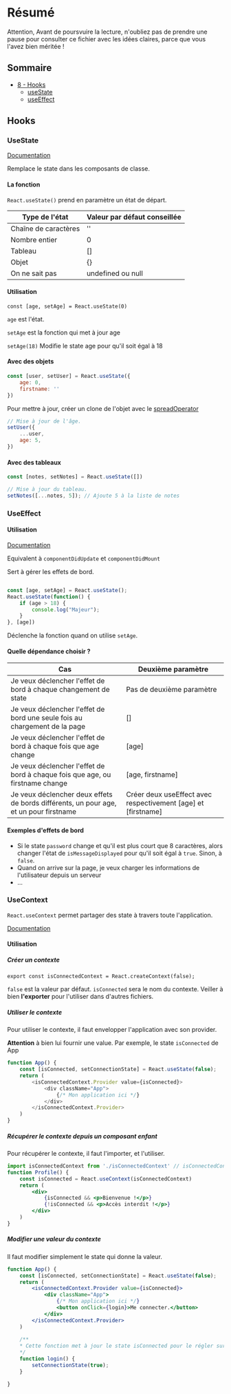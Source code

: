 # Résumé 

Attention, Avant de poursvuire la lecture, n'oubliez pas de prendre une pause pour consulter ce fichier 
avec les idées claires, parce que vous l'avez bien méritée !

## Sommaire 

- [8 - Hooks](#Hooks)
    - [useState](#useState)
    - [useEffect](#useEffect)


## Hooks 

### UseState

[Documentation](https://fr.reactjs.org/docs/hooks-state.html)

Remplace le state dans les composants de classe. 

#### La fonction

```React.useState()``` prend en paramètre un état de départ. 

| Type de l'état       | Valeur par défaut conseillée |
|----------------------|------------------------------|
| Chaîne de caractères | ''                           |
| Nombre entier        | 0                            |
| Tableau              | []                           |
| Objet                | {}                           |
| On ne sait pas       | undefined ou null            |


#### Utilisation 

`const [age, setAge] = React.useState(0)`

`age` est l'état. 

`setAge` est la fonction qui met à jour age

`setAge(18)` Modifie le state age pour qu'il soit égal à 18

#### Avec des objets 

```js
const [user, setUser] = React.useState({ 
    age: 0, 
    firstname: ''
})
```

Pour mettre à jour, créer un clone de l'objet avec le [spreadOperator](https://stackoverflow.com/questions/60156883/do-i-need-to-use-the-spread-operator-when-using-usestate-hook-on-object-when-upd)

```js
// Mise à jour de l'âge.
setUser({
    ...user,
    age: 5,
})
```

#### Avec des tableaux 

```js
const [notes, setNotes] = React.useState([])

// Mise à jour du tableau.
setNotes([...notes, 5]); // Ajoute 5 à la liste de notes 
```

### UseEffect

#### Utilisation 

[Documentation](https://fr.reactjs.org/docs/hooks-effect.html)

Equivalent à `componentDidUpdate` et `componentDidMount`

Sert à gérer les effets de bord. 

```js

const [age, setAge] = React.useState();
React.useState(function() {
    if (age > 18) {
        console.log("Majeur");
    }
}, [age])

```

Déclenche la fonction quand on utilise `setAge`. 

#### Quelle dépendance choisir ? 

| Cas                                                                                   | Deuxième paramètre                                            |
|---------------------------------------------------------------------------------------|---------------------------------------------------------------|
| Je veux déclencher l'effet de bord à chaque changement de state                       | Pas de deuxième paramètre                                     |
| Je veux déclencher l'effet de bord une seule fois au chargement de la page            | []                                                            |
| Je veux déclencher l'effet de bord à chaque fois que age change                       | [age]                                                         |
| Je veux déclencher l'effet de bord à chaque fois que age, ou firstname change         | [age, firstname]                                              |
| Je veux déclencher deux effets de bords différents, un pour age, et un pour firstname | Créer deux useEffect avec respectivement [age] et [firstname] |

#### Exemples d'effets de bord 

- Si le state `password` change et qu'il est plus court que 8 caractères, alors changer l'état de 
`isMessageDisplayed` pour qu'il soit égal à `true`. Sinon, à `false`.
- Quand on arrive sur la page, je veux charger les informations de l'utilisateur depuis un serveur
- ... 

### UseContext

`React.useContext` permet partager des state à travers toute l'application. 

[Documentation](https://fr.reactjs.org/docs/hooks-reference.html#usecontext)

#### Utilisation 

##### Créer un contexte

`export const isConnectedContext = React.createContext(false);`

`false` est la valeur par défaut. `isConnected` sera le nom du contexte. Veiller à bien **l'exporter** pour l'utiliser 
dans d'autres fichiers. 

##### Utiliser le contexte 
Pour utiliser le contexte, il faut envelopper l'application avec son provider. 

**Attention** à bien lui fournir une value. Par exemple, le state `isConnected` de App

```js
function App() {
    const [isConnected, setConnectionState] = React.useState(false);
    return (
        <isConnectedContext.Provider value={isConnected}>
            <div className="App">
                {/* Mon application ici */}
            </div>
        </isConnectedContext.Provider>
    )
}
```

##### Récupérer le contexte depuis un composant enfant 

Pour récupérer le contexte, il faut l'importer, et l'utiliser. 

```jsx
import isConnectedContext from './isConnectedContext' // isConnectedContext est un fichier que vous devez créer pendant la création du contexte !
function Profile() {
    const isConnected = React.useContext(isConnectedContext)
    return (
        <div>
            {isConnected && <p>Bienvenue !</p>}
            {!isConnected && <p>Accès interdit !</p>}
        </div>
    )
}
```

##### Modifier une valeur du contexte 

Il faut modifier simplement le state qui donne la valeur. 

```jsx
function App() {
    const [isConnected, setConnectionState] = React.useState(false);
    return (
        <isConnectedContext.Provider value={isConnected}>
            <div className="App">
                {/* Mon application ici */}
                <button onClick={login}>Me connecter.</button>
            </div>
        </isConnectedContext.Provider>
    )
    
    /**
    * Cette fonction met à jour le state isConnected pour le régler sur true 
    */
    function login() {
        setConnectionState(true);
    }

}
```
